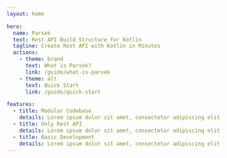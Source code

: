 ```yaml
---
layout: home

hero:
  name: Parsek
  text: Rest API Build Structure for Kotlin
  tagline: Create Rest API with Kotlin in Minutes
  actions:
    - theme: brand
      text: What is Parsek?
      link: /guide/what-is-parsek
    - theme: alt
      text: Quick Start
      link: /guide/quick-start

features:
  - title: Modular Codebase
    details: Lorem ipsum dolor sit amet, consectetur adipiscing elit
  - title: Only Rest API
    details: Lorem ipsum dolor sit amet, consectetur adipiscing elit
  - title: Basic Development
    details: Lorem ipsum dolor sit amet, consectetur adipiscing elit
---
```

